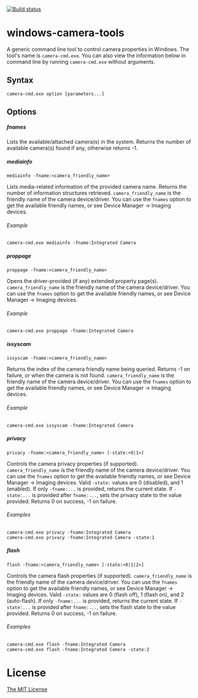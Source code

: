 [![Build status](https://ci.appveyor.com/api/projects/status/1njgb2uftlijk7u2/branch/master?svg=true)](https://ci.appveyor.com/project/flowerinthenight/windows-camera-tools/branch/master)

# windows-camera-tools

A generic command line tool to control camera properties in Windows. The tool's name is `camera-cmd.exe`. You can also view the information below in command line by running `camera-cmd.exe` without arguments.

## Syntax

```
camera-cmd.exe option [parameters...]
```

## Options

##### fnames

Lists the available/attached camera(s) in the system. Returns the number of available camera(s) found if any, otherwise returns -1.

##### mediainfo

```
mediainfo -fname:<camera_friendly_name>
```

Lists media-related information of the provided camera name. Returns the number of information structures retrieved. `camera_friendly_name` is the friendly name of the camera device/driver. You can use the `fnames` option to get the available friendly names, or see Device Manager -> Imaging devices.

###### Example

```
camera-cmd.exe mediainfo -fname:Integrated Camera
```

##### proppage

```
proppage -fname:<camera_friendly_name>
```

Opens the driver-provided (if any) extended property page(s). `camera_friendly_name` is the friendly name of the camera device/driver. You can use the `fnames` option to get the available friendly names, or see Device Manager -> Imaging devices.

###### Example

```
camera-cmd.exe proppage -fname:Integrated Camera
```

##### issyscam

```
issyscam -fname:<camera_friendly_name>
```

Returns the index of the camera friendly name being queried. Returns -1 on failure, or when the camera is not found. `camera_friendly_name` is the friendly name of the camera device/driver. You can use the `fnames` option to get the available friendly names, or see Device Manager -> Imaging devices.

###### Example

```
camera-cmd.exe issyscam -fname:Integrated Camera
```

##### privacy

```
privacy -fname:<camera_friendly_name> [-state:<0|1>]
```

Controls the camera privacy properties (if supported). `camera_friendly_name` is the friendly name of the camera device/driver. You can use the `fnames` option to get the available friendly names, or see Device Manager -> Imaging devices. Valid `-state:` values are 0 (disabled), and 1 (enabled). If only `-fname:...` is provided, returns the current state. If `-state:...` is provided after `fname:...`, sets the privacy state to the value provided. Returns 0 on success, -1 on failure.

###### Examples

```
camera-cmd.exe privacy -fname:Integrated Camera
camera-cmd.exe privacy -fname:Integrated Camera -state:1
```

##### flash

```
flash -fname:<camera_friendly_name> [-state:<0|1|2>]
```

Controls the camera flash properties (if supported). `camera_friendly_name` is the friendly name of the camera device/driver. You can use the `fnames` option to get the available friendly names, or see Device Manager -> Imaging devices. Valid `-state:` values are 0 (flash off), 1 (flash on), and 2 (auto-flash). If only `-fname:...` is provided, returns the current state. If `-state:...` is provided after `fname:...`, sets the flash state to the value provided. Returns 0 on success, -1 on failure.

###### Examples

```
camera-cmd.exe flash -fname:Integrated Camera
camera-cmd.exe flash -fname:Integrated Camera -state:2
```

# License

[The MIT License](./LICENSE.md)
